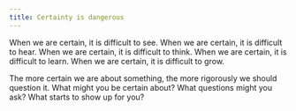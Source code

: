```yaml
---
title: Certainty is dangerous
---
```


When we are certain, it is difficult to see. When we are certain, it is difficult to hear. When we are certain, it is difficult to think. When we are certain, it is difficult to learn. When we are certain, it is difficult to grow.

The more certain we are about something, the more rigorously we should question it. What might you be certain about? What questions might you ask? What starts to show up for you?
